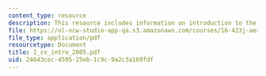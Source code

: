 ```yaml
---
content_type: resource
description: This resource includes information on introduction to the CV system.
file: https://ol-ocw-studio-app-qa.s3.amazonaws.com/courses/16-423j-aerospace-biomedical-and-life-support-engineering-spring-2006/24643cec459525eb1c9c9a2c3a169fdf_1_cv_intro_2005.pdf
file_type: application/pdf
resourcetype: Document
title: 1_cv_intro_2005.pdf
uid: 24643cec-4595-25eb-1c9c-9a2c3a169fdf
---
```

